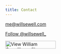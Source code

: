 ```yaml
---
title: Contact
---
```


<a href="mailto:me@willsewell.com">me@willsewell.com</a>

<a href="https://twitter.com/willsewell_" class="twitter-follow-button" data-show-count="false" data-lang="en">Follow @willsewell_</a>
<script>!function(d,s,id){var js,fjs=d.getElementsByTagName(s)[0];if(!d.getElementById(id)){js=d.createElement(s);js.id=id;js.src="//platform.twitter.com/widgets.js";fjs.parentNode.insertBefore(js,fjs);}}(document,"script","twitter-wjs");</script>

<a href="http://uk.linkedin.com/in/willsewell" target="_blank">
    <img src="https://static.licdn.com/scds/common/u/img/webpromo/btn_viewmy_160x25.png" width="160" height="25" border="0" alt="View William Sewell's profile on LinkedIn">
</a>
